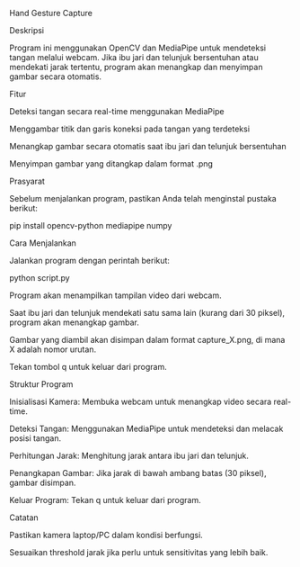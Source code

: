 Hand Gesture Capture

Deskripsi

Program ini menggunakan OpenCV dan MediaPipe untuk mendeteksi tangan melalui webcam. Jika ibu jari dan telunjuk bersentuhan atau mendekati jarak tertentu, program akan menangkap dan menyimpan gambar secara otomatis.

Fitur

Deteksi tangan secara real-time menggunakan MediaPipe

Menggambar titik dan garis koneksi pada tangan yang terdeteksi

Menangkap gambar secara otomatis saat ibu jari dan telunjuk bersentuhan

Menyimpan gambar yang ditangkap dalam format .png

Prasyarat

Sebelum menjalankan program, pastikan Anda telah menginstal pustaka berikut:

pip install opencv-python mediapipe numpy

Cara Menjalankan

Jalankan program dengan perintah berikut:

python script.py

Program akan menampilkan tampilan video dari webcam.

Saat ibu jari dan telunjuk mendekati satu sama lain (kurang dari 30 piksel), program akan menangkap gambar.

Gambar yang diambil akan disimpan dalam format capture_X.png, di mana X adalah nomor urutan.

Tekan tombol q untuk keluar dari program.

Struktur Program

Inisialisasi Kamera: Membuka webcam untuk menangkap video secara real-time.

Deteksi Tangan: Menggunakan MediaPipe untuk mendeteksi dan melacak posisi tangan.

Perhitungan Jarak: Menghitung jarak antara ibu jari dan telunjuk.

Penangkapan Gambar: Jika jarak di bawah ambang batas (30 piksel), gambar disimpan.

Keluar Program: Tekan q untuk keluar dari program.

Catatan

Pastikan kamera laptop/PC dalam kondisi berfungsi.

Sesuaikan threshold jarak jika perlu untuk sensitivitas yang lebih baik.
